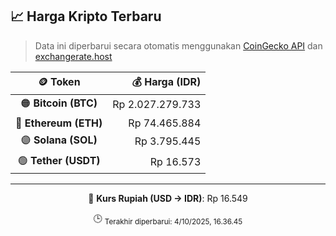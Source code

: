 

<!-- HARGA_KRIPTO -->
## 📈 Harga Kripto Terbaru

> Data ini diperbarui secara otomatis menggunakan [CoinGecko API](https://www.coingecko.com/) dan [exchangerate.host](https://exchangerate.host/)

<div align="center">

| 🪙 Token | 💰 Harga (IDR) |
|:------:|---------------:|
| 🟠 **Bitcoin (BTC)**   | Rp 2.027.279.733 |
| 🔵 **Ethereum (ETH)**  | Rp 74.465.884 |
| 🟣 **Solana (SOL)**    | Rp 3.795.445 |
| 🟢 **Tether (USDT)**   | Rp 16.573 |

---

💱 **Kurs Rupiah (USD → IDR)**: Rp 16.549

🕒 <sub>Terakhir diperbarui: 4/10/2025, 16.36.45</sub>

</div>
<!-- /HARGA_KRIPTO -->